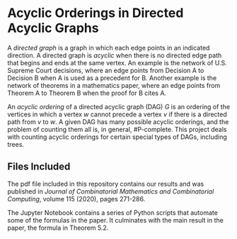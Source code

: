 # Acyclic Orderings in Directed Acyclic Graphs

A _directed graph_ is a graph in which each edge points in an indicated direction.  A directed graph is _acyclic_ when there is no directed edge path that begins and ends at the same vertex.  An example is the network of U.S. Supreme Court decisions, where an edge points from Decision A to Decision B when A is used as a precedent for B.  Another example is the network of theorems in a mathematics paper, where an edge points from Theorem A to Theorem B when the proof for B cites A.

An _acyclic ordering_ of a directed acyclic graph (DAG) $G$ is an ordering of the vertices in which a vertex $w$ cannot precede a vertex $v$ if there is a directed path from $v$ to $w$.  A given DAG has many possible acyclic orderings, and the problem of counting them all is, in general, #P-complete.  This project deals with counting acyclic orderings for certain special types of DAGs, including trees.

## Files Included

The pdf file included in this repository contains our results and was published in _Journal of Combinatorial Mathematics and Combinatorial Computing_, volume 115 (2020), pages 271-286.

The Jupyter Notebook contains a series of Python scripts that automate some of the formulas in the paper.  It culminates with the main result in the paper, the formula in Theorem 5.2.
